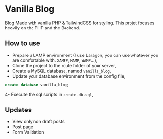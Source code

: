 # Vanilla Blog

Blog Made with vanilla PHP & TailwindCSS for styling.
This projet focuses heavily on the PHP and the Backend.

## How to use
- Prepare a LAMP environment (I use Laragon, you can use whatever you are comfortable with. `XAMPP`, `MAMP`, `WAMP`...),
- Clone the project to the route folder of your server,
- Create a MySQL database, named `vanilla_blog`,
- Update your database environment from the config file,
```sql
create database vanilla_blog;
```
4- Execute the sql scripts in `create-db.sql`,

## Updates

- View only non draft posts
- Post page
- Form Validation